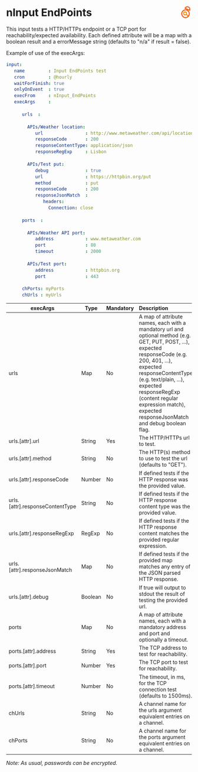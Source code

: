 # nInput EndPoints <a href="/"><img align="right" src="images/logo.png"></a>

This input tests a HTTP/HTTPs endpoint or a TCP port for reachability/expected availability. Each defined attribute will be a map with a boolean result and a errorMessage string (defaults to "n/a" if result = false).

Example of use of the execArgs:

```yaml
input: 	
   name         : Input EndPoints test
   cron         : @hourly
   waitForFinish: true
   onlyOnEvent  : true
   execFrom     : nInput_EndPoints
   execArgs     :

      urls  :

        APIs/Weather location:
           url                : http://www.metaweather.com/api/location/search/?query=Lisbon
           responseCode       : 200
           responseContentType: application/json
           responseRegExp     : Lisbon

        APIs/Test put:
           debug              : true
           url                : https://httpbin.org/put
           method             : put
           responseCode       : 200
           responseJsonMatch  : 
              headers:
                Connection: close

      ports  :

        APIs/Weather API port:
           address            : www.metaweather.com
           port               : 80
           timeout            : 2000

        APIs/Test port:
           address            : httpbin.org
           port               : 443

      chPorts: myPorts
      chUrls : myUrls
``` 

| execArgs | Type | Mandatory | Description | 
| -------- | ---- | --------- |:----------- |
| urls | Map | No | A map of attribute names, each with a mandatory url and optional method (e.g. GET, PUT, POST, ...), expected responseCode (e.g. 200, 401, ...), expected responseContentType (e.g. text/plain, ...), expected responseRegExp (content regular expression match), expected responseJsonMatch and debug boolean flag. |
| urls.[attr].url | String | Yes | The HTTP/HTTPs url to test. |
| urls.[attr].method | String | No | The HTTP(s) method to use to test the url (defaults to "GET"). |
| urls.[attr].responseCode | Number | No | If defined tests if the HTTP response was the provided value. |
| urls.[attr].responseContentType | String | No | If defined tests if the HTTP response content type was the provided value. |
| urls.[attr].responseRegExp | RegExp | No | If defined tests if the HTTP response content matches the provided regular expression. |
| urls.[attr].responseJsonMatch | Map | No | If defined tests if the provided map matches any entry of the JSON parsed HTTP response. |
| urls.[attr].debug | Boolean | No | If true will output to stdout the result of testing the provided url. |
| ports | Map | No | A map of attribute names, each with a mandatory address and port and optionally a timeout. |
| ports.[attr].address | String | Yes | The TCP address to test for reachability. |
| ports.[attr].port | Number | Yes | The TCP port to test for reachability. |
| ports.[attr].timeout | Number | No | The timeout, in ms, for the TCP connection test (defaults to 1500ms). |
| chUrls | String | No | A channel name for the urls argument equivalent entries on a channel. |
| chPorts | String | No | A channel name for the ports argument equivalent entries on a channel. |

*Note: As usual, passwords can be encrypted.*